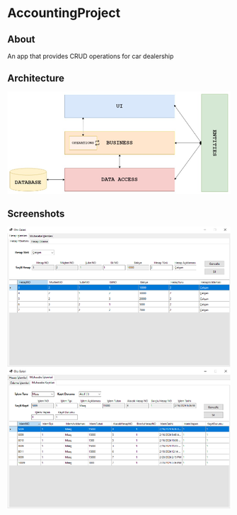 # AccountingProject

## About
An app that provides CRUD operations for car dealership

## Architecture
![alt text](https://github.com/ridvanh/AccountingProject/blob/master/Images/architecture.jpg?raw=true)

## Screenshots
![alt text](https://github.com/ridvanh/AccountingProject/blob/master/Images/AppUI-3.PNG?raw=true)
![alt text](https://github.com/ridvanh/AccountingProject/blob/master/Images/Filtre.PNG?raw=true)

